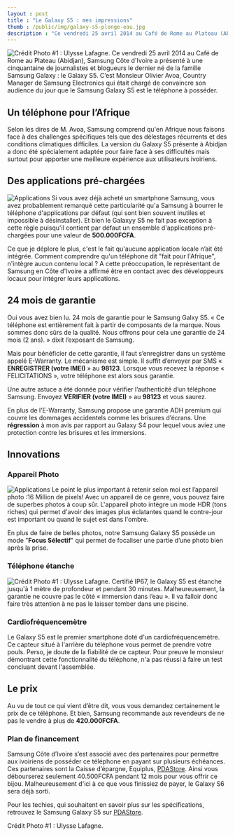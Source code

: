 ```yaml
---
layout : post
title : "Le Galaxy S5 : mes impressions"
thumb : /public/img/galaxy-s5-plonge-eau.jpg
description : "Ce vendredi 25 avril 2014 au Café de Rome au Plateau (Abidjan), Samsung Côte d'Ivoire a présenté à une cinquantaine de journalistes et blogueurs le dernier né de la famille Samsung Galaxy : le Galaxy S5. C’est Monsieur Olivier Avoa, Country Manager de Samsung Electronics qui était chargé de convaincre son audience du jour que le Samsung Galaxy S5 est le téléphone à posséder."
---
```

![Crédit Photo #1 : Ulysse Lafagne.]({{site.url}}/public/img/stories/galaxy-s5-plonge-eau.jpg)
Ce vendredi 25 avril 2014 au Café de Rome au Plateau (Abidjan), Samsung Côte d'Ivoire a présenté à une cinquantaine de journalistes et blogueurs le dernier né de la famille Samsung Galaxy : le Galaxy S5. C’est Monsieur Olivier Avoa, Country Manager de Samsung Electronics qui était chargé de convaincre son audience du jour que le Samsung Galaxy S5 est le téléphone à posséder.

Un téléphone pour l’Afrique
-----------------------------------
Selon les dires de M. Avoa, Samsung comprend qu'en Afrique nous faisons face à des challenges spécifiques tels que des délestages récurrents et des conditions climatiques difficiles.
La version du Galaxy S5 présente à Abidjan a donc été spécialement adaptée pour faire face à ses difficultés mais surtout pour apporter une meilleure expérience aux utilisateurs ivoiriens.

Des applications pré-chargées
----------------------------------------
![Applications ]({{site.url}}/public/img/stories/galaxy-s5-4.jpg)
Si vous avez déjà acheté un smartphone Samsung, vous avez probablement remarqué cette particularité qu'a Samsung à bourrer le téléphone d'applications par défaut (qui sont bien souvent inutiles et impossible à désinstaller).
Et bien le Galaxyy S5 ne fait pas exception à cette règle puisqu'il contient par défaut un ensemble d'applications pré-chargées pour une valeur de **500.000FCFA**.

Ce que je déplore le plus, c'est le fait qu'aucune application locale n’ait été intégrée. Comment comprendre qu'un téléphone dit "fait pour l'Afrique", n'intègre aucun contenu local ?
A cette préoccupation, le représentant de Samsung en Côte d'Ivoire a affirmé être en contact avec des développeurs locaux pour intégrer leurs applications.

24 mois de garantie
--------------------------
Oui vous avez bien lu. 24 mois de garantie pour le Samsung Galxy S5. « Ce téléphone est entièrement fait à partir de composants de la marque. Nous sommes donc sûrs de la qualité. Nous offrons pour cela une garantie de 24 mois (2 ans). » dixit l’exposant de Samsung.

Mais pour bénéficier de cette garantie, il faut s’enregistrer dans un système appelé E-Warranty. Le mécanisme est simple. Il suffit d’envoyer par SMS &laquo; **ENREGISTRER (votre IMEI)** &raquo; au **98123**. Lorsque vous recevez la réponse « FELICITATIONS », votre téléphone est alors sous garantie.

Une autre astuce a été donnée pour vérifier l’authenticité d’un téléphone Samsung. Envoyez **VERIFIER (votre IMEI)** &raquo; au **98123** et vous saurez. 

En plus de l’E-Warranty,  Samsung propose une garantie ADH premium qui couvre les dommages accidentels comme les brisures d’écrans.
Une **régression** à mon avis par rapport au Galaxy S4 pour lequel vous aviez une protection contre les brisures et les immersions.


Innovations
---------------

### Appareil Photo
![Applications ]({{site.url}}/public/img/stories/galaxy-s5-3.jpg)
Le point le plus important à retenir selon moi est l’appareil photo :16 Million de pixels! Avec un appareil de ce genre, vous pouvez faire de superbes photos à coup sûr. L'appareil photo intègre un mode HDR (tons riches) qui permet d'avoir des images plus éclatantes quand le contre-jour est important ou quand le sujet est dans l'ombre.

En plus de faire de belles photos, notre Samsung Galaxy S5 possède un mode "**Focus Sélectif**" qui permet de focaliser une partie d’une photo bien après la prise. 

### Téléphone étanche
![Crédit Photo #1 : Ulysse Lafagne.]({{site.url}}/public/img/stories/galaxy-s5-plonge-eau.jpg)
Certifié IP67, le Galaxy S5 est étanche jusqu'à 1 mètre de profondeur et pendant 30 minutes. Malheureusement, la garantie ne couvre pas le côté « immersion dans l’eau ». Il va falloir donc faire très attention à ne pas le laisser tomber dans une piscine. 

### Cardiofréquencemètre
Le Galaxy S5 est le premier smartphone doté d'un cardiofréquencemètre. Ce capteur situé à l'arrière du téléphone vous permet de prendre votre pouls. Perso, je doute de la fiabilité de ce capteur. Pour preuve le monsieur démontrant cette fonctionnalité du téléphone, n'a pas réussi à faire un test concluant devant l'assemblée.

Le prix
---------
Au vu de tout ce qui vient d’être dit, vous vous demandez certainement le prix de ce téléphone. Et bien, Samsung recommande aux revendeurs de ne pas le vendre à plus de **420.000FCFA**.  

### Plan de financement
Samsung Côte d’Ivoire s’est associé avec des partenaires pour permettre aux ivoiriens de posséder ce téléphone en payant sur plusieurs échéances. Ces partenaires sont la Caisse d’épargne, Equiplus, [PDAStore](http://www.pdastore.ci). Ainsi vous débourserez seulement 40.500FCFA pendant 12 mois pour vous offrir ce bijou. Malheureusement d'ici à ce que vous finissiez de payer, le Galaxy S6 sera déjà sorti.

<!--
## Conclusion
Au finish, je retiens deux éléments qui me plaisent bien : l’appareil photo et le mode ultra économie de la batterie. Mais je commence à être deçu de Samsung en général, qui chaque année nous bombarde de marketing, sans vraiment rien ajouter d'innovant et surtout de pertinent pour nous Africains.

Si vous avez 400.000FCFA à dépenser sur un téléphone, je vous conseille de patienter afin de voir si d'autres marques sortiront quelque chose de meilleur d'ici quelques mois avant de faire votre choix.
-->

Pour les techies, qui souhaitent en savoir plus sur les spécifications, retrouvez le Samsung Galaxy S5 sur [PDAStore](http://shop.pdastoreci.com/epages/265339.sf/fr_FR/?ObjectPath=/Shops/265339/Products/GT-I9525).

Crédit Photo #1 : Ulysse Lafagne.